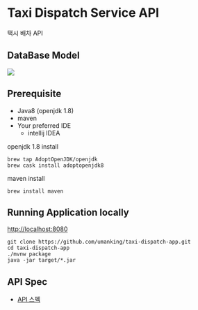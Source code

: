 # Taxi Dispatch Service API 
택시 배차 API

## DataBase Model
![](https://user-images.githubusercontent.com/28615416/63218212-72aefc80-c191-11e9-879d-6caf50cacab9.png)


## Prerequisite
- Java8 (openjdk 1.8)
- maven 
- Your preferred IDE
    - intellij IDEA 


openjdk 1.8 install  
```shell script
brew tap AdoptOpenJDK/openjdk
brew cask install adoptopenjdk8

```

maven install 
```shell script
brew install maven
```


## Running Application locally 
[http://localhost:8080](http://localhost:8080)

```shell script
git clone https://github.com/umanking/taxi-dispatch-app.git
cd taxi-dispatch-app
./mvnw package
java -jar target/*.jar
```


## API Spec
- [API 스펙](api-spec.md)
